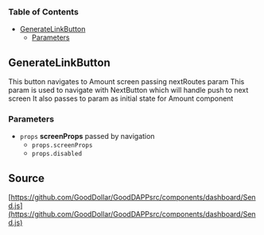 <!-- Generated by documentation.js. Update this documentation by updating the source code. -->

### Table of Contents

-   [GenerateLinkButton][1]
    -   [Parameters][2]

## GenerateLinkButton

This button navigates to Amount screen passing nextRoutes param
This param is used to navigate with NextButton which will handle push to next screen
It also passes to param as initial state for Amount component

### Parameters

-   `props` **screenProps** passed by navigation
    -   `props.screenProps`  
    -   `props.disabled`  

[1]: #generatelinkbutton

[2]: #parameters
## Source
[https://github.com/GoodDollar/GoodDAPPsrc/components/dashboard/Send.js](https://github.com/GoodDollar/GoodDAPPsrc/components/dashboard/Send.js)

